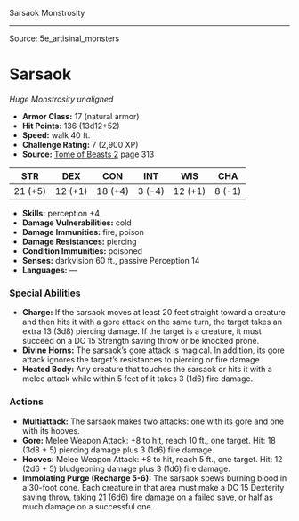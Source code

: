 <MonsterName/>Sarsaok</MonsterName>
<CreatureType/>Monstrosity</CreatureType>



---

Source: 5e_artisinal_monsters

# Sarsaok

*Huge* *Monstrosity* *unaligned*

- **Armor Class:** 17 (natural armor)
- **Hit Points:** 136 (13d12+52)
- **Speed:** walk 40 ft.
- **Challenge Rating:** 7 (2,900 XP)
- **Source:** [Tome of Beasts 2](https://koboldpress.com/kpstore/product/tome-of-beasts-2-for-5th-edition) page 313

| STR | DEX | CON | INT | WIS | CHA |
| --- | --- | --- | --- | --- | --- |
| 21 (+5) | 12 (+1) | 18 (+4) | 3 (-4) | 12 (+1) | 8 (-1) |

- **Skills:** perception +4
- **Damage Vulnerabilities:** cold
- **Damage Immunities:** fire, poison
- **Damage Resistances:** piercing
- **Condition Immunities:** poisoned
- **Senses:** darkvision 60 ft., passive Perception 14
- **Languages:** —

### Special Abilities

- **Charge:** If the sarsaok moves at least 20 feet straight toward a creature and then hits it with a gore attack on the same turn, the target takes an extra 13 (3d8) piercing damage. If the target is a creature, it must succeed on a DC 15 Strength saving throw or be knocked prone.
- **Divine Horns:** The sarsaok’s gore attack is magical. In addition, its gore attack ignores the target’s resistances to piercing or fire damage.
- **Heated Body:** Any creature that touches the sarsaok or hits it with a melee attack while within 5 feet of it takes 3 (1d6) fire damage.

### Actions

- **Multiattack:** The sarsaok makes two attacks: one with its gore and one with its hooves.
- **Gore:** Melee Weapon Attack: +8 to hit, reach 10 ft., one target. Hit: 18 (3d8 + 5) piercing damage plus 3 (1d6) fire damage.
- **Hooves:** Melee Weapon Attack: +8 to hit, reach 5 ft., one target. Hit: 12 (2d6 + 5) bludgeoning damage plus 3 (1d6) fire damage.
- **Immolating Purge (Recharge 5-6):** The sarsaok spews burning blood in a 30-foot cone. Each creature in that area must make a DC 15 Dexterity saving throw, taking 21 (6d6) fire damage on a failed save, or half as much damage on a successful one.




